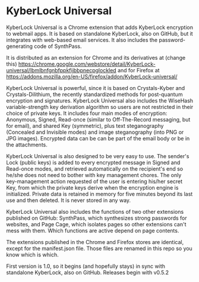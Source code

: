 # KyberLock Universal
KyberLock Universal is a Chrome extension that adds KyberLock encryption to webmail apps. It is based on standalone KyberLock, also on GitHub, but it integrates with web-based email services. It also includes the password-generating code of SynthPass.

It is distributed as an extension for Chrome and its derivatives at (change this) https://chrome.google.com/webstore/detail/KyberLock-universal/lbmlbnfgnbfppkfijbbpnecpglockled and for Firefox at https://addons.mozilla.org/en-US/firefox/addon/KyberLock-universal/

KyberLock Universal is powerful, since it is based on Crystals-Kyber and Crystals-Dilithium, the recently standardized methods for post-quantum encryption and signatures. KyberLock Universal also includes the WiseHash variable-strength key derivation algorithm so users are not restricted in their choice of private keys. It includes four main modes of encryption: Anonymous, Signed, Read-once (similar to Off-The-Record messaging, but for email), and shared Key (symmetric), plus text steganography (Concealed and Invisible modes) and image steganography (into PNG or JPG images). Encrypted data can be can be part of the email body or be in the attachments.

KyberLock Universal is also designed to be very easy to use. The sender's Lock (public keys) is added to every encrypted message in Signed and Read-once modes, and retrieved automatically on the recipient's end so he/she does not need to bother with key management chores. The only key-management action requested of the user is entering his/her secret Key, from which the private keys derive when the encryption engine is initialized. Private data is retained in memory for five minutes beyond its last use and then deleted. It is never stored in any way.

KyberLock Universal also includes the functions of two other extensions published on GitHub: SynthPass, which synthesizes strong passwords for websites, and Page Cage, which isolates pages so other extensions can't mess with them. Which functions are active depend on page contents.

The extensions published in the Chrome and Firefox stores are identical, except for the manifest.json file. Those files are renamed in this repo so you know which is which.

First version is 1.0, so it begins (and hopefully stays) in sync with standalone KyberLock, also on GitHub. Releases begin with v0.5.2
